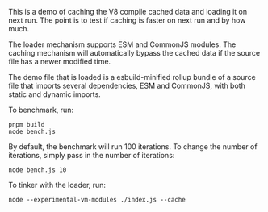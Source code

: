 This is a demo of caching the V8 compile cached data and loading it on next
run. The point is to test if caching is faster on next run and by how much.

The loader mechanism supports ESM and CommonJS modules. The caching mechanism
will automatically bypass the cached data if the source file has a newer
modified time.

The demo file that is loaded is a esbuild-minified rollup bundle of a source
file that imports several dependencies, ESM and CommonJS, with both static and
dynamic imports.

To benchmark, run:

	pnpm build
	node bench.js

By default, the benchmark will run 100 iterations. To change the number of
iterations, simply pass in the number of iterations:

	node bench.js 10

To tinker with the loader, run:

	node --experimental-vm-modules ./index.js --cache
